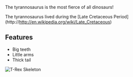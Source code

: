 ---
---

The tyrannosaurus is the most fierce of all dinosaurs!

The tyrannosaurus lived during the [Late Cretaceous Period] (http://http://en.wikipedia.org/wiki/Late_Cretaceous)

## Features

- Big teeth
- Little arms
- Thick tail

![T-Rex Skeleton](http://upload.wikimedia.org/wikipedia/commons/thumb/9/94/Tyrannosaurus_Rex_Holotype.jpg/800px-Tyrannosaurus_Rex_Holotype.jpg)
